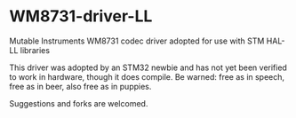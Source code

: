 # WM8731-driver-LL
Mutable Instruments WM8731 codec driver adopted for use with STM HAL-LL libraries

This driver was adopted by an STM32 newbie and has not yet been verified to work in hardware, though it does compile.
Be warned: free as in speech, free as in beer, also free as in puppies.

Suggestions and forks are welcomed.
